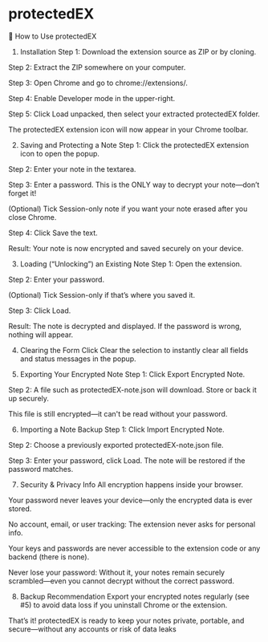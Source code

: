 # protectedEX


🚀 How to Use protectedEX
1. Installation
Step 1: Download the extension source as ZIP or by cloning.

Step 2: Extract the ZIP somewhere on your computer.

Step 3: Open Chrome and go to chrome://extensions/.

Step 4: Enable Developer mode in the upper-right.

Step 5: Click Load unpacked, then select your extracted protectedEX folder.

The protectedEX extension icon will now appear in your Chrome toolbar.

2. Saving and Protecting a Note
Step 1: Click the protectedEX extension icon to open the popup.

Step 2: Enter your note in the textarea.

Step 3: Enter a password. This is the ONLY way to decrypt your note—don’t forget it!

(Optional) Tick Session-only note if you want your note erased after you close Chrome.

Step 4: Click Save the text.

Result: Your note is now encrypted and saved securely on your device.

3. Loading (“Unlocking”) an Existing Note
Step 1: Open the extension.

Step 2: Enter your password.

(Optional) Tick Session-only if that’s where you saved it.

Step 3: Click Load.

Result: The note is decrypted and displayed. If the password is wrong, nothing will appear.

4. Clearing the Form
Click Clear the selection to instantly clear all fields and status messages in the popup.

5. Exporting Your Encrypted Note
Step 1: Click Export Encrypted Note.

Step 2: A file such as protectedEX-note.json will download. Store or back it up securely.

This file is still encrypted—it can't be read without your password.

6. Importing a Note Backup
Step 1: Click Import Encrypted Note.

Step 2: Choose a previously exported protectedEX-note.json file.

Step 3: Enter your password, click Load. The note will be restored if the password matches.

7. Security & Privacy Info
All encryption happens inside your browser.

Your password never leaves your device—only the encrypted data is ever stored.

No account, email, or user tracking: The extension never asks for personal info.

Your keys and passwords are never accessible to the extension code or any backend (there is none).

Never lose your password: Without it, your notes remain securely scrambled—even you cannot decrypt without the correct password.

8. Backup Recommendation
Export your encrypted notes regularly (see #5) to avoid data loss if you uninstall Chrome or the extension.

That’s it! protectedEX is ready to keep your notes private, portable, and secure—without any accounts or risk of data leaks

